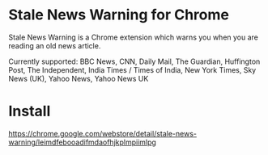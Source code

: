# Stale News Warning for Chrome
Stale News Warning is a Chrome extension which warns you when you are reading 
an old news article.

Currently supported: BBC News, CNN, Daily Mail, The Guardian, Huffington Post, 
The Independent, India Times / Times of India, New York Times, Sky News (UK), 
Yahoo News, Yahoo News UK

# Install
https://chrome.google.com/webstore/detail/stale-news-warning/leimdfebooadifmdaofhjkplmpiimlpg

